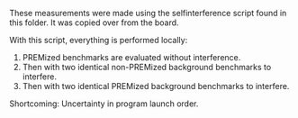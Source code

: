These measurements were made using the selfinterference script found in this folder. It was copied
over from the board.

With this script, everything is performed locally:
1. PREMized benchmarks are evaluated without interference.
2. Then with two identical non-PREMized background benchmarks to interfere.
3. Then with two identical PREMized background benchmarks to interfere.

Shortcoming: Uncertainty in program launch order.

